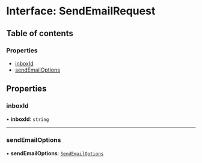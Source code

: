 # Interface: SendEmailRequest

## Table of contents

### Properties

- [inboxId](SendEmailRequest.md#inboxid)
- [sendEmailOptions](SendEmailRequest.md#sendemailoptions)

## Properties

### <a id="inboxid" name="inboxid"></a> inboxId

• **inboxId**: `string`

___

### <a id="sendemailoptions" name="sendemailoptions"></a> sendEmailOptions

• **sendEmailOptions**: [`SendEmailOptions`](SendEmailOptions.md)
